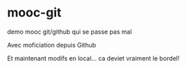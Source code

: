 # mooc-git
demo mooc git/github qui se passe pas mal

Avec moficiation depuis Github

Et maintenant modifs en local... ca deviet vraiment le bordel!

